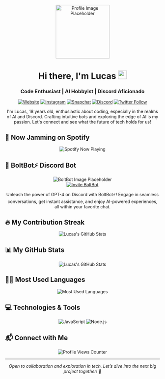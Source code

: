 <p align="center">
  <img src="[https://placehold.it/350x350](https://cdn.discordapp.com/attachments/1146949837355483319/1181036932248121354/2db7ed04fc5f318f9d38bb95b7e2ebf6.png)" alt="Profile Image Placeholder" width="175" height="175">
</p>

<h1 align="center">Hi there, I'm Lucas <img src="https://media.giphy.com/media/hvRJCLFzcasrR4ia7z/giphy.gif" width="28"></h1>
<h3 align="center">Code Enthusiast | AI Hobbyist | Discord Aficionado</h3>

<p align="center">
  <a href="https://lucas-portfolio.com"><img src="https://img.shields.io/badge/My_Portfolio-%23.svg?&style=for-the-badge&logo=&logoColor=white" alt="Website"></a>
  <a href="https://www.instagram.com/lucasdiscord"><img src="https://img.shields.io/badge/Follow_me_on_Instagram-E4405F?style=for-the-badge&logo=instagram&logoColor=white" alt="Instagram"></a>
  <a href="https://www.snapchat.com/add/czch0"><img src="https://img.shields.io/badge/Add_me_on_Snapchat-%23FFFC00.svg?&style=for-the-badge&logo=Snapchat&logoColor=white" alt="Snapchat"></a>
  <a href="https://discordapp.com/users/czch#0"><img alt="Discord" src="https://img.shields.io/badge/Chat_on_Discord-%237289DA.svg?&style=for-the-badge&logo=discord&logoColor=white"></a>
  <a href="https://twitter.com/vibranq"><img alt="Twitter Follow" src="https://img.shields.io/twitter/follow/vibranq?style=social"></a>
</p>

<p align="center">
  I'm Lucas, 18 years old, enthusiastic about coding, especially in the realms of AI and Discord. Crafting intuitive bots and exploring the edge of AI is my passion. Let's connect and see what the future of tech holds for us!
</p>

## 🎵 Now Jamming on Spotify

<p align="center">
  <!-- Spotify README integration - Replace '[YourSpotifyUserName]' with your Spotify username -->
  <img src="https://spotify-github-profile.vercel.app/api/view?uid=[YourSpotifyUserName]&cover_image=true&theme=novatorem" alt="Spotify Now Playing">
</p>

## 🤖 BoltBot⚡ Discord Bot

<p align="center">
  <img src="https://placehold.it/350x150" alt="BoltBot Image Placeholder">
  <br>
  <a href="[BoltBot Invite Link]">
    <img src="https://img.shields.io/badge/Invite-BoltBot⚡-7289DA?style=for-the-badge&logo=discord&logoColor=white" alt="Invite BoltBot">
  </a>
</p>

<p align="center">
  Unleash the power of GPT-4 on Discord with BoltBot⚡! Engage in seamless conversations, get instant assistance, and enjoy AI-powered experiences, all within your favorite chat.
</p>

## 🔥 My Contribution Streak

<p align="center">
  <img src="https://github-readme-streak-stats.herokuapp.com/?user=LucasDiscordCzech&theme=black-ice&hide_border=true&stroke=0000&background=060A0CD0" alt="Lucas's GitHub Stats">
</p>

## 📊 My GitHub Stats

<p align="center">
  <img src="https://github-readme-stats.vercel.app/api?username=LucasDiscordCzech&show_icons=true&theme=tokyonight" alt="Lucas's GitHub Stats">
</p>

## 👨‍💻 Most Used Languages

<p align="center">
  <img src="https://github-readme-stats.vercel.app/api/top-langs/?username=LucasDiscordCzech&hide=html,css&theme=tokyonight&layout=compact&langs_count=6" alt="Most Used Languages">
</p>

## 💻 Technologies & Tools

<p align="center">
  <img alt="JavaScript" src="https://img.shields.io/badge/JavaScript-%23F7DF1E.svg?style=for-the-badge&logo=javascript&logoColor=black">
  <img alt="Node.js" src="https://img.shields.io/badge/Node.js-43853D?style=for-the-badge&logo=node-dot-js&logoColor=white">
  <!-- Add any additional badges of technologies and tools here -->
</p>

## 📬 Connect with Me

<p align="center">
  <img src="https://komarev.com/ghpvc/?username=LucasDiscordCzech&style=flat-square&label=Profile+Views" alt="Profile Views Counter">
</p>

---

<p align="center">
  <i>Open to collaboration and exploration in tech. Let’s dive into the next big project together! 🚀</i>
</p>
